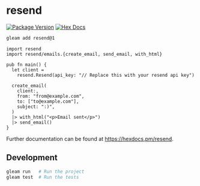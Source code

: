 # resend

[![Package Version](https://img.shields.io/hexpm/v/resend)](https://hex.pm/packages/resend)
[![Hex Docs](https://img.shields.io/badge/hex-docs-ffaff3)](https://hexdocs.pm/resend/)

```sh
gleam add resend@1
```

```gleam
import resend
import resend/emails.{create_email, send_email, with_html}

pub fn main() {
  let client =
    resend.Resend(api_key: "// Replace this with your resend api key")

  create_email(
    client:,
    from: "from@example.com",
    to: ["to@example.com"],
    subject: ":)",
  )
  |> with_html("<p>Email sent</p>")
  |> send_email()
}
```

Further documentation can be found at <https://hexdocs.pm/resend>.

## Development

```sh
gleam run   # Run the project
gleam test  # Run the tests
```
